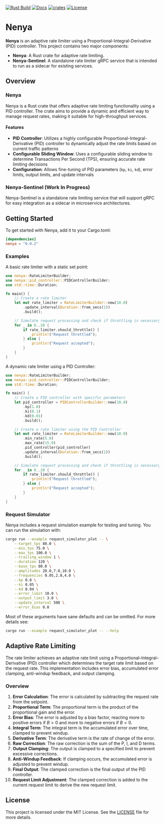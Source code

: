 [![Rust Build](https://github.com/emersonmde/nenya/actions/workflows/rust.yml/badge.svg)](https://github.com/emersonmde/nenya/actions/workflows/rust.yml)
[![Docs](https://img.shields.io/docsrs/nenya/latest)](https://docs.rs/nenya)
[![crates](https://img.shields.io/crates/v/nenya.svg)](https://crates.io/crates/nenya)
[![License](https://img.shields.io/crates/l/nenya.svg)](LICENSE)

# Nenya

**Nenya** is an adaptive rate limiter using a Proportional-Integral-Derivative (PID) controller. This
project contains two major components:

- **Nenya**: A Rust crate for adaptive rate limiting.
- **Nenya-Sentinel**: A standalone rate limiter gRPC service that is intended to run as a sidecar
  for existing services.

## Overview

### Nenya

Nenya is a Rust crate that offers adaptive rate limiting functionality using a PID
controller. The crate aims to provide a dynamic and efficient way to manage
request rates, making it suitable for high-throughput services.

#### Features

- **PID Controller**: Utilizes a highly configurable Proportional-Integral-Derivative
  (PID) controller to dynamically adjust the rate limits based on current traffic
  patterns
- **Configurable Sliding Window**: Uses a configurable sliding window to
  determine Transactions Per Second (TPS), ensuring accurate rate limiting decisions
- **Configuration**: Allows fine-tuning of PID parameters (`kp`, `ki`, `kd`),
  error limits, output limits, and update intervals

### Nenya-Sentinel (Work In Progress)

Nenya-Sentinel is a standalone rate limiting service that will support gRPC for
easy integration as a sidecar in microservice architectures.

## Getting Started

To get started with Nenya, add it to your Cargo.toml:

```toml
[dependencies]
nenya = "0.0.2"
```

### Examples

A basic rate limiter with a static set point:

```rust
use nenya::RateLimiterBuilder;
use nenya::pid_controller::PIDControllerBuilder;
use std::time::Duration;

fn main() {
    // Create a rate limiter
    let mut rate_limiter = RateLimiterBuilder::new(10.0)
        .update_interval(Duration::from_secs(1))
        .build();

    // Simulate request processing and check if throttling is necessary
    for _ in 0..20 {
        if rate_limiter.should_throttle() {
            println!("Request throttled");
        } else {
            println!("Request accepted");
        }
    }
}
```

A dynamic rate limiter using a PID Controller:

```rust
use nenya::RateLimiterBuilder;
use nenya::pid_controller::PIDControllerBuilder;
use std::time::Duration;

fn main() {
    // Create a PID controller with specific parameters
    let pid_controller = PIDControllerBuilder::new(10.0)
        .kp(1.0)
        .ki(0.1)
        .kd(0.01)
        .build();

    // Create a rate limiter using the PID Controller
    let mut rate_limiter = RateLimiterBuilder::new(10.0)
        .min_rate(5.0)
        .max_rate(15.0)
        .pid_controller(pid_controller)
        .update_interval(Duration::from_secs(1))
        .build();

    // Simulate request processing and check if throttling is necessary
    for _ in 0..20 {
        if rate_limiter.should_throttle() {
            println!("Request throttled");
        } else {
            println!("Request accepted");
        }
    }
}
```

### Request Simulator

Nenya includes a request simulation example for testing and tuning. You can
run the simulation with:

```sh
cargo run --example request_simulator_plot -- \
    --target_tps 80.0 \
    --min_tps 75.0 \
    --max_tps 100.0 \
    --trailing_window 1 \
    --duration 120 \
    --base_tps 80.0 \
    --amplitudes 20.0,7.0,10.0 \
    --frequencies 0.05,2.8,4.0 \
    --kp 0.8 \
    --ki 0.05 \
    --kd 0.04 \
    --error_limit 10.0 \
    --output_limit 3.0 \
    --update_interval 500 \
    --error_bias 0.0

```

Most of these arguments have sane defaults and can be omitted. For more details
see:

```sh
cargo run --example request_simulator_plot -- --help
```

## Adaptive Rate Limiting

The rate limiter achieves an adaptive rate limit using a
Proportional–Integral–Derivative (PID) controller which determines the target
rate limit based on the request rate. This implementation includes error
bias, accumulated error clamping, anti-windup feedback, and output clamping.

### Overview

1. **Error Calculation**: The error is calculated by subtracting the request
   rate from the setpoint.
2. **Proportional Term**: The proportional term is the product of the
   proportional gain and the error.
3. **Error Bias**:  The error is adjusted by a bias factor, reacting more to
   positive errors if $B > 0$ and more to negative errors if $B < 0$.
4. **Integral Term**: The integral term is the accumulated error over time,
   clamped to prevent windup.
5. **Derivative Term**: The derivative term is the rate of change of the error.
6. **Raw Correction**: The raw correction is the sum of the P, I, and D terms.
7. **Output Clamping**: The output is clamped to a specified limit to prevent
   excessive corrections.
8. **Anti-Windup Feedback**: If clamping occurs, the accumulated error is
   adjusted to prevent windup.
9. **Final Output**: The clamped correction is the final output of the PID
   controller.
10. **Request Limit Adjustment**: The clamped correction is added to the
    current request limit to derive the new request limit.

## License

This project is licensed under the MIT License. See the [LICENSE](LICENSE) file for more details.
